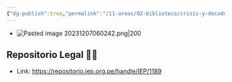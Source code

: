 ```yaml
---
{"dg-publish":true,"permalink":"/11-areas/02-biblioteca/crisis-y-decadencia/","noteIcon":""}
---
```


- ![Pasted image 20231207060242.png|200](/img/user/11%20%C3%81reas%20%E2%9A%99/02%20Biblioteca/%F0%9F%92%BE%20Adjuntos/Pasted%20image%2020231207060242.png)
## Repositorio Legal 🤸‍♂️
- Link: https://repositorio.iep.org.pe/handle/IEP/1189
